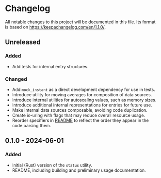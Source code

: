 # Changelog

All notable changes to this project will be documented in this file. Its format
is based on https://keepachangelog.com/en/1.1.0/.

## Unreleased

### Added

- Add tests for internal entry structures.

### Changed

- Add `mock_instant` as a direct development dependency for use in tests.
- Introduce utility for moving averages for composition of data sources.
- Introduce internal utilities for autoscaling values, such as memory sizes.
- Introduce additional internal representations for entries for future use.
- Make internal data sources composable, avoiding code duplication.
- Create io-uring with flags that may reduce overall resource usage.
- Reorder specifiers in [README](./README.md) to reflect the order they appear in the code
  parsing them.


## 0.1.0 - 2024-06-01

### Added

- Initial (Rust) version of the `status` utility.
- README, including building and preliminary usage documentation.
